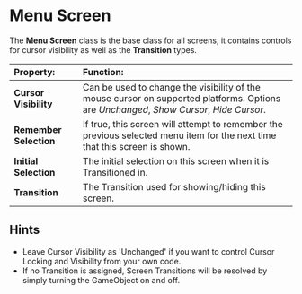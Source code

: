 # Menu Screen

The **Menu Screen** class is the base class for all screens, it contains controls for cursor visibility as well as the **Transition** types.

|**Property:** |**Function:** |
|:---|:---|
|**Cursor Visibility** |Can be used to change the visibility of the mouse cursor on supported platforms. Options are _Unchanged_, _Show Cursor_, _Hide Cursor_. |
|**Remember Selection** |If true, this screen will attempt to remember the previous selected menu item for the next time that this screen is shown. |
|**Initial Selection** |The initial selection on this screen when it is Transitioned in. |
|**Transition** |The Transition used for showing/hiding this screen. |


## Hints
* Leave Cursor Visibility as 'Unchanged' if you want to control Cursor Locking and Visibility from your own code.
* If no Transition is assigned, Screen Transitions will be resolved by simply turning the GameObject on and off.